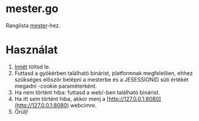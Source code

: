 mester.go
=========

Ranglista [mester](https://mester.inf.elte.hu)-hez.

Használat
======

1. [Innét](https://github.com/mraron/mester.go/releases) töltsd le.
2. Futtasd a gyökérben található binárist, platformnak megfelelően, ehhez szükséges először belépni a mesterbe és a JESESSIONID süti értékét megadni -cookie paraméterként. 
3. Ha nem történt hiba: futtasd a web/-ben található binárist.
4. Ha itt sem történt hiba, akkor menj a [http://127.0.0.1:8080](http://127.0.0.1:8080) webcímre.
5. Örülj!


